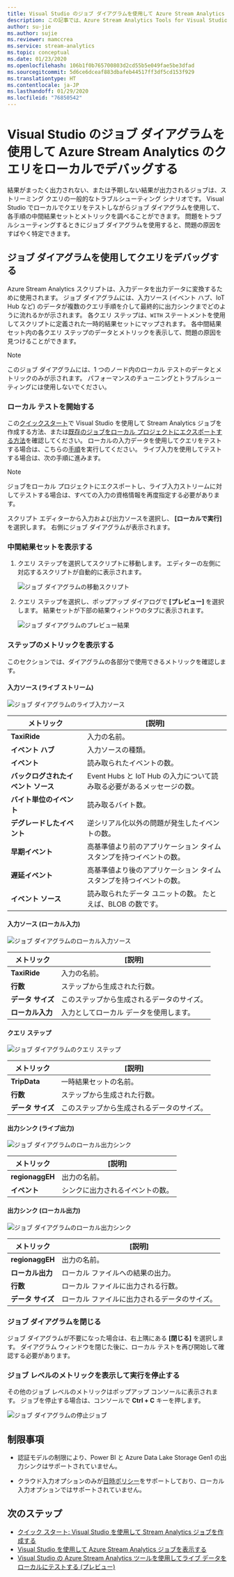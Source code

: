 ```yaml
---
title: Visual Studio のジョブ ダイアグラムを使用して Azure Stream Analytics のクエリをローカルでデバッグする
description: この記事では、Azure Stream Analytics Tools for Visual Studio のジョブ ダイアグラムを使用して、クエリをローカルでデバッグする方法について説明します。
author: su-jie
ms.author: sujie
ms.reviewer: mamccrea
ms.service: stream-analytics
ms.topic: conceptual
ms.date: 01/23/2020
ms.openlocfilehash: 106b1f0b765700803d2cd55b5e049fae5be3dfad
ms.sourcegitcommit: 5d6ce6dceaf883dbafeb44517ff3df5cd153f929
ms.translationtype: HT
ms.contentlocale: ja-JP
ms.lasthandoff: 01/29/2020
ms.locfileid: "76850542"
---
```

# <a name="debug-azure-stream-analytics-queries-locally-using-job-diagram-in-visual-studio"></a>Visual Studio のジョブ ダイアグラムを使用して Azure Stream Analytics のクエリをローカルでデバッグする

結果がまったく出力されない、または予期しない結果が出力されるジョブは、ストリーミング クエリの一般的なトラブルシューティング シナリオです。 Visual Studio でローカルでクエリをテストしながらジョブ ダイアグラムを使用して、各手順の中間結果セットとメトリックを調べることができます。 問題をトラブルシューティングするときにジョブ ダイアグラムを使用すると、問題の原因をすばやく特定できます。

## <a name="debug-a-query-using-job-diagram"></a>ジョブ ダイアグラムを使用してクエリをデバッグする

Azure Stream Analytics スクリプトは、入力データを出力データに変換するために使用されます。 ジョブ ダイアグラムには、入力ソース (イベント ハブ、IoT Hub など) のデータが複数のクエリ手順を介して最終的に出力シンクまでどのように流れるかが示されます。 各クエリ ステップは、`WITH` ステートメントを使用してスクリプトに定義された一時的結果セットにマップされます。 各中間結果セット内の各クエリ ステップのデータとメトリックを表示して、問題の原因を見つけることができます。

> [!NOTE]
> このジョブ ダイアグラムには、1 つのノード内のローカル テストのデータとメトリックのみが示されます。 パフォーマンスのチューニングとトラブルシューティングには使用しないでください。

### <a name="start-local-testing"></a>ローカル テストを開始する

この[クイックスタート](stream-analytics-quick-create-vs.md)で Visual Studio を使用して Stream Analytics ジョブを作成する方法、または[既存のジョブをローカル プロジェクトにエクスポートする方法](stream-analytics-vs-tools.md#export-jobs-to-a-project)を確認してください。 ローカルの入力データを使用してクエリをテストする場合は、こちらの[手順](stream-analytics-live-data-local-testing.md)を実行してください。 ライブ入力を使用してテストする場合は、次の手順に進みます。

> [!NOTE]
> ジョブをローカル プロジェクトにエクスポートし、ライブ入力ストリームに対してテストする場合は、すべての入力の資格情報を再度指定する必要があります。  

スクリプト エディターから入力および出力ソースを選択し、 **[ローカルで実行]** を選択します。 右側にジョブ ダイアグラムが表示されます。

### <a name="view-the-intermediate-result-set"></a>中間結果セットを表示する  

1. クエリ ステップを選択してスクリプトに移動します。 エディターの左側に対応するスクリプトが自動的に表示されます。

   ![ジョブ ダイアグラムの移動スクリプト](./media/debug-locally-using-job-diagram/navigate-script.png)

2. クエリ ステップを選択し、ポップアップ ダイアログで **[プレビュー]** を選択します。 結果セットが下部の結果ウィンドウのタブに表示されます。

   ![ジョブ ダイアグラムのプレビュー結果](./media/debug-locally-using-job-diagram/preview-result.png)

### <a name="view-step-metrics"></a>ステップのメトリックを表示する

このセクションでは、ダイアグラムの各部分で使用できるメトリックを確認します。

#### <a name="input-sources-live-stream"></a>入力ソース (ライブ ストリーム)

![ジョブ ダイアグラムのライブ入力ソース](./media/debug-locally-using-job-diagram/live-input.png)

|メトリック|[説明]|
|-|-|
|**TaxiRide**| 入力の名前。|
|**イベント ハブ** | 入力ソースの種類。|
|**イベント**|読み取られたイベントの数。|
|**バックログされたイベント ソース**|Event Hubs と IoT Hub の入力について読み取る必要があるメッセージの数。|
|**バイト単位のイベント**|読み取るバイト数。|
| **デグレードしたイベント**|逆シリアル化以外の問題が発生したイベントの数。|
|**早期イベント**| 高基準値より前のアプリケーション タイムスタンプを持つイベントの数。|
|**遅延イベント**| 高基準値より後のアプリケーション タイムスタンプを持つイベントの数。|
|**イベント ソース**| 読み取られたデータ ユニットの数。 たとえば、BLOB の数です。|

#### <a name="input-sources-local-input"></a>入力ソース (ローカル入力)

![ジョブ ダイアグラムのローカル入力ソース](./media/debug-locally-using-job-diagram/local-input.png)

|メトリック|[説明]|
|-|-|
|**TaxiRide**| 入力の名前。|
|**行数**| ステップから生成された行数。|
|**データ サイズ**| このステップから生成されるデータのサイズ。|
|**ローカル入力**| 入力としてローカル データを使用します。|

#### <a name="query-steps"></a>クエリ ステップ

![ジョブ ダイアグラムのクエリ ステップ](./media/debug-locally-using-job-diagram/query-step.png)

|メトリック|[説明]|
|-|-|
|**TripData**|一時結果セットの名前。|
|**行数**| ステップから生成された行数。|
|**データ サイズ**| このステップから生成されるデータのサイズ。|
  
#### <a name="output-sinks-live-output"></a>出力シンク (ライブ出力)

![ジョブ ダイアグラムのローカル出力シンク](./media/debug-locally-using-job-diagram/live-output.png)

|メトリック|[説明]|
|-|-|
|**regionaggEH**|出力の名前。|
|**イベント**|シンクに出力されるイベントの数。|

#### <a name="output-sinks-local-output"></a>出力シンク (ローカル出力)

![ジョブ ダイアグラムのローカル出力シンク](./media/debug-locally-using-job-diagram/local-output.png)

|メトリック|[説明]|
|-|-|
|**regionaggEH**|出力の名前。|
|**ローカル出力**| ローカル ファイルへの結果の出力。|
|**行数**| ローカル ファイルに出力される行数。|
|**データ サイズ**| ローカル ファイルに出力されるデータのサイズ。|

### <a name="close-job-diagram"></a>ジョブ ダイアグラムを閉じる

ジョブ ダイアグラムが不要になった場合は、右上隅にある **[閉じる]** を選択します。 ダイアグラム ウィンドウを閉じた後に、ローカル テストを再び開始して確認する必要があります。

### <a name="view-job-level-metrics-and-stop-running"></a>ジョブ レベルのメトリックを表示して実行を停止する

その他のジョブ レベルのメトリックはポップアップ コンソールに表示されます。 ジョブを停止する場合は、コンソールで **Ctrl + C** キーを押します。

![ジョブ ダイアグラムの停止ジョブ](./media/debug-locally-using-job-diagram/stop-job.png)

## <a name="limitations"></a>制限事項

* 認証モデルの制限により、Power BI と Azure Data Lake Storage Gen1 の出力シンクはサポートされていません。

* クラウド入力オプションのみが[日時ポリシー](stream-analytics-out-of-order-and-late-events.md)をサポートしており、ローカル入力オプションではサポートされていません。

## <a name="next-steps"></a>次のステップ

* [クイック スタート: Visual Studio を使用して Stream Analytics ジョブを作成する](stream-analytics-quick-create-vs.md)
* [Visual Studio を使用して Azure Stream Analytics ジョブを表示する](stream-analytics-vs-tools.md)
* [Visual Studio の Azure Stream Analytics ツールを使用してライブ データをローカルにテストする (プレビュー)](stream-analytics-live-data-local-testing.md)
